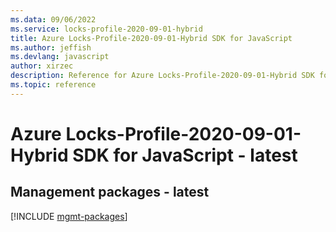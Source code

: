 ```yaml
---
ms.data: 09/06/2022
ms.service: locks-profile-2020-09-01-hybrid
title: Azure Locks-Profile-2020-09-01-Hybrid SDK for JavaScript
ms.author: jeffish
ms.devlang: javascript
author: xirzec
description: Reference for Azure Locks-Profile-2020-09-01-Hybrid SDK for JavaScript
ms.topic: reference
---
```

# Azure Locks-Profile-2020-09-01-Hybrid SDK for JavaScript - latest

## Management packages - latest
[!INCLUDE [mgmt-packages](locks-profile-2020-09-01-hybrid-mgmt-index.md)]